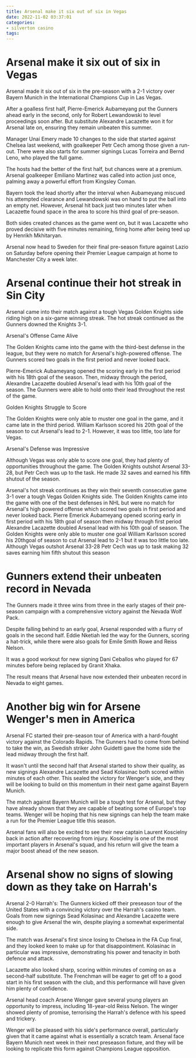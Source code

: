 ```yaml
---
title: Arsenal make it six out of six in Vegas
date: 2022-11-02 03:37:01
categories:
- silverton casino
tags:
---
```



#  Arsenal make it six out of six in Vegas

Arsenal made it six out of six in the pre-season with a 2-1 victory over Bayern Munich in the International Champions Cup in Las Vegas.

After a goalless first half, Pierre-Emerick Aubameyang put the Gunners ahead early in the second, only for Robert Lewandowski to level proceedings soon after. But substitute Alexandre Lacazette won it for Arsenal late on, ensuring they remain unbeaten this summer.

Manager Unai Emery made 10 changes to the side that started against Chelsea last weekend, with goalkeeper Petr Cech among those given a run-out. There were also starts for summer signings Lucas Torreira and Bernd Leno, who played the full game.

The hosts had the better of the first half, but chances were at a premium. Arsenal goalkeeper Emiliano Martinez was called into action just once, palming away a powerful effort from Kingsley Coman.

Bayern took the lead shortly after the interval when Aubameyang miscued his attempted clearance and Lewandowski was on hand to put the ball into an empty net. However, Arsenal hit back just two minutes later when Lacazette found space in the area to score his third goal of pre-season.

Both sides created chances as the game went on, but it was Lacazette who proved decisive with five minutes remaining, firing home after being teed up by Henrikh Mkhitaryan.

Arsenal now head to Sweden for their final pre-season fixture against Lazio on Saturday before opening their Premier League campaign at home to Manchester City a week later.

#  Arsenal continue their hot streak in Sin City

Arsenal came into their match against a tough Vegas Golden Knights side riding high on a six-game winning streak. The hot streak continued as the Gunners downed the Knights 3-1.

Arsenal's Offense Came Alive

The Golden Knights came into the game with the third-best defense in the league, but they were no match for Arsenal's high-powered offense. The Gunners scored two goals in the first period and never looked back.

Pierre-Emerick Aubameyang opened the scoring early in the first period with his 18th goal of the season. Then, midway through the period, Alexandre Lacazette doubled Arsenal's lead with his 10th goal of the season. The Gunners were able to hold onto their lead throughout the rest of the game.

Golden Knights Struggle to Score

The Golden Knights were only able to muster one goal in the game, and it came late in the third period. William Karlsson scored his 20th goal of the season to cut Arsenal's lead to 2-1. However, it was too little, too late for Vegas.

Arsenal's Defense was Impressive

Although Vegas was only able to score one goal, they had plenty of opportunities throughout the game. The Golden Knights outshot Arsenal 33-28, but Petr Cech was up to the task. He made 32 saves and earned his fifth shutout of the season.



Arsenal's hot streak continues as they win their seventh consecutive game 3-1 over a tough Vegas Golden Knights side. The Golden Knights came into the game with one of the best defenses in NHL but were no match for Arsenal's high powered offense which scored two goals in first period and never looked back. Pierre Emerick Aubameyang opened scoring early in first period with his 18th goal of season then midway through first period Alexandre Lacazette doubled Arsenal lead with his 10th goal of season. The Golden Knights were only able to muster one goal William Karlsson scored his 20thgoal of season to cut Arsenal lead to 2-1 but it was too little too late. Although Vegas outshot Arsenal 33-28 Petr Cech was up to task making 32 saves earning him fifth shutout this season

#  Gunners extend their unbeaten record in Nevada

The Gunners made it three wins from three in the early stages of their pre-season campaign with a comprehensive victory against the Nevada Wolf Pack.

Despite falling behind to an early goal, Arsenal responded with a flurry of goals in the second half. Eddie Nketiah led the way for the Gunners, scoring a hat-trick, while there were also goals for Emile Smith Rowe and Reiss Nelson.

It was a good workout for new signing Dani Ceballos who played for 67 minutes before being replaced by Granit Xhaka.

The result means that Arsenal have now extended their unbeaten record in Nevada to eight games.

#  Another big win for Arsene Wenger's men in America

Arsenal FC started their pre-season tour of America with a hard-fought victory against the Colorado Rapids. The Gunners had to come from behind to take the win, as Swedish striker John Guidetti gave the home side the lead midway through the first half.

It wasn't until the second half that Arsenal started to show their quality, as new signings Alexandre Lacazette and Sead Kolasinac both scored within minutes of each other. This sealed the victory for Wenger's side, and they will be looking to build on this momentum in their next game against Bayern Munich.

The match against Bayern Munich will be a tough test for Arsenal, but they have already shown that they are capable of beating some of Europe's top teams. Wenger will be hoping that his new signings can help the team make a run for the Premier League title this season.

Arsenal fans will also be excited to see their new captain Laurent Koscielny back in action after recovering from injury. Koscielny is one of the most important players in Arsenal's squad, and his return will give the team a major boost ahead of the new season.

#  Arsenal show no signs of slowing down as they take on Harrah's

Arsenal 2-0 Harrah's: The Gunners kicked off their preseason tour of the United States with a convincing victory over the Harrah's casino team. Goals from new signings Sead Kolasinac and Alexandre Lacazette were enough to give Arsenal the win, despite playing a somewhat experimental side.

The match was Arsenal's first since losing to Chelsea in the FA Cup final, and they looked keen to make up for that disappointment. Kolasinac in particular was impressive, demonstrating his power and tenacity in both defence and attack.

Lacazette also looked sharp, scoring within minutes of coming on as a second-half substitute. The Frenchman will be eager to get off to a good start in his first season with the club, and this performance will have given him plenty of confidence.

Arsenal head coach Arsene Wenger gave several young players an opportunity to impress, including 18-year-old Reiss Nelson. The winger showed plenty of promise, terrorising the Harrah's defence with his speed and trickery.

Wenger will be pleased with his side's performance overall, particularly given that it came against what is essentially a scratch team. Arsenal face Bayern Munich next week in their next preseason fixture, and they will be looking to replicate this form against Champions League opposition.